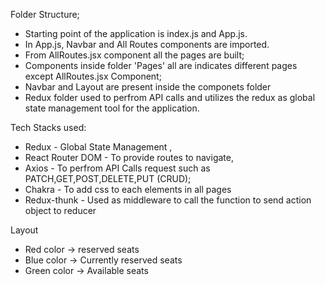 
Folder Structure;

- Starting point of the application is index.js and App.js.
- In App.js, Navbar and All Routes components are imported.
- From AllRoutes.jsx component all the pages are built;
- Components inside folder 'Pages' all are indicates different pages except AllRoutes.jsx Component;
- Navbar and Layout are present inside the componets folder
- Redux folder used to perfrom API calls and utilizes the redux as global state management tool for the application.

Tech Stacks used:
- Redux - Global State Management , 
- React Router DOM - To provide routes to navigate, 
- Axios - To perfrom API Calls request such as PATCH,GET,POST,DELETE,PUT (CRUD);
- Chakra - To add css to each elements in all pages
- Redux-thunk - Used as middleware to call the function to send action object to reducer

Layout 
- Red color -> reserved seats
- Blue color -> Currently reserved seats
- Green color -> Available seats




